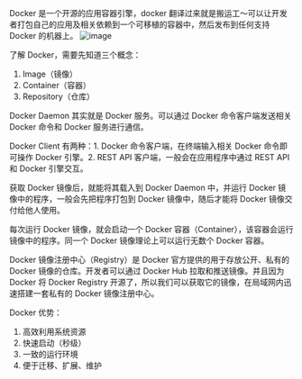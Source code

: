 Docker 是一个开源的应用容器引擎，docker 翻译过来就是搬运工～可以让开发者打包自己的应用及相关依赖到一个可移植的容器中，然后发布到任何支持 Docker 的机器上。
![image](https://note.youdao.com/yws/public/resource/c552324e76d455ee54bbc9b32e237f87/xmlnote/F70293A9CF344CB79B5BD8955ED2F0E8/10131)

了解 Docker，需要先知道三个概念：
1. Image（镜像）
2. Container（容器）
3. Repository（仓库）

Docker Daemon 其实就是 Docker 服务。可以通过 Docker 命令客户端发送相关 Docker 命令和 Docker 服务进行通信。

Docker Client 有两种：1. Docker 命令客户端，在终端输入相关 Docker 命令即可操作 Docker 引擎。2. REST API 客户端，一般会在应用程序中通过 REST API 和 Docker 引擎交互。

获取 Docker 镜像后，就能将其载入到 Docker Daemon 中，并运行 Docker 镜像中的程序，一般会先把程序打包到 Docker 镜像中，随后才能将 Docker 镜像交付给他人使用。

每次运行 Docker 镜像，就会启动一个 Docker 容器（Container），该容器会运行镜像中的程序。同一个 Docker 镜像理论上可以运行无数个 Docker 容器。

Docker 镜像注册中心（Registry）是 Docker 官方提供的用于存放公开、私有的 Docker 镜像的仓库。开发者可以通过 Docker Hub 拉取和推送镜像。并且因为 Docker 将 Docker Registry 开源了，所以我们可以获取它的镜像，在局域网内迅速搭建一套私有的 Docker 镜像注册中心。

Docker 优势：
1. 高效利用系统资源
2. 快速启动（秒级）
3. 一致的运行环境
4. 便于迁移、扩展、维护